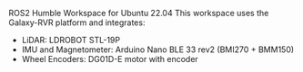 ROS2 Humble Workspace for Ubuntu 22.04
This workspace uses the Galaxy-RVR platform and integrates:
 - LiDAR: LDROBOT STL-19P
 - IMU and Magnetometer: Arduino Nano BLE 33 rev2 (BMI270 + BMM150)
 - Wheel Encoders: DG01D-E motor with encoder
